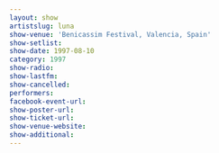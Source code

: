 ```yaml
---
layout: show
artistslug: luna
show-venue: 'Benicassim Festival, Valencia, Spain'
show-setlist: 
show-date: 1997-08-10
category: 1997
show-radio: 
show-lastfm: 
show-cancelled: 
performers: 
facebook-event-url: 
show-poster-url: 
show-ticket-url: 
show-venue-website: 
show-additional: 
---
```


